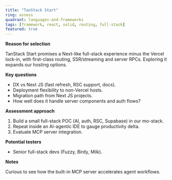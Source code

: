 ```yaml
---
title: "TanStack Start"
ring: assess
quadrant: languages-and-frameworks
tags: [framework, react, solid, routing, full-stack]
featured: true
---
```


**Reason for selection**

TanStack Start promises a Next-like full-stack experience minus the Vercel lock-in, with first-class routing, SSR/streaming and server RPCs. Exploring it expands our hosting options.  

**Key questions**

- DX vs Next JS (fast refresh, RSC support, docs).  
- Deployment flexibility to non-Vercel hosts.  
- Migration path from Next JS projects.  
- How well does it handle server components and auth flows?  

**Assessment approach**

1. Build a small full-stack POC (AI, auth, RSC, Supabase) in our mo-stack.  
2. Repeat inside an AI-agentic IDE to gauge productivity delta.  
3. Evaluate MCP server integration.  

**Potential testers**

- Senior full-stack devs (Fuzzy, Birdy, Milk).  

**Notes**

Curious to see how the built-in MCP server accelerates agent workflows.